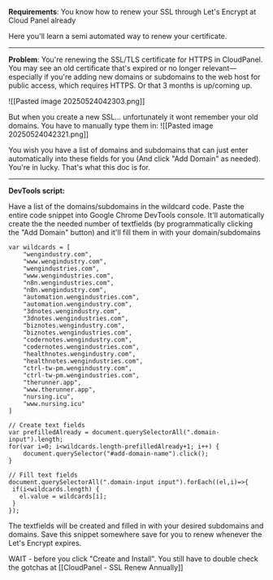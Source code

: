 **Requirements**: 
You know how to renew your SSL through Let's Encrypt at Cloud Panel already

Here you'll learn a semi automated way to renew your certificate.

---

**Problem**:
You're renewing the SSL/TLS certificate for HTTPS in CloudPanel. You may see an old certificate that's expired or no longer relevant—especially if you're adding new domains or subdomains to the web host for public access, which requires HTTPS. Or that 3 months is up/coming up.

![[Pasted image 20250524042303.png]]

But when you create a new SSL... unfortunately it wont remember your old domains. You have to manually type them in:
![[Pasted image 20250524042321.png]]

You wish you have a list of domains and subdomains that can just enter automatically into these fields for you (And click "Add Domain" as needed). You're in lucky. That's what this doc is for.

---

**DevTools script:**


Have a list of the domains/subdomains in the wildcard code. Paste the entire code snippet into Google Chrome DevTools console. It'll automatically create the the needed number of textfields (by programmatically clicking the "Add Domain" button) and it'll fill them in with your domain/subdomains

```
var wildcards = [  
    "wengindustry.com",   
    "www.wengindustry.com",  
    "wengindustries.com",   
    "www.wengindustries.com",   
    "n8n.wengindustries.com",   
    "n8n.wengindustry.com",   
    "automation.wengindustries.com",  
    "automation.wengindustry.com",   
    "3dnotes.wengindustry.com",   
    "3dnotes.wengindustries.com",   
    "biznotes.wengindustry.com",   
    "biznotes.wengindustries.com",   
    "codernotes.wengindustry.com",   
    "codernotes.wengindustries.com",   
    "healthnotes.wengindustry.com",   
    "healthnotes.wengindustries.com",   
    "ctrl-tw-pm.wengindustry.com",   
    "ctrl-tw-pm.wengindustries.com",   
    "therunner.app",   
    "www.therunner.app",  
    "nursing.icu",   
    "www.nursing.icu"  
]  
  
// Create text fields  
var prefilledAlready = document.querySelectorAll(".domain-input").length;  
for(var i=0; i<wildcards.length-prefilledAlready+1; i++) {  
    document.querySelector("#add-domain-name").click();  
}  
  
// Fill text fields  
document.querySelectorAll(".domain-input input").forEach((el,i)=>{  
 if(i<wildcards.length) {  
   el.value = wildcards[i];  
 }  
});
```

The textfields will be created and filled in with your desired subdomains and domains. Save this snippet somewhere save for you to renew whenever the Let's Encrypt expires.

WAIT - before you click "Create and Install". You still have to double check the gotchas at [[CloudPanel - SSL Renew Annually]]
